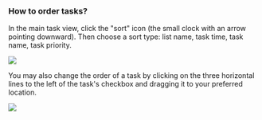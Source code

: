 ### How to order tasks?

In the main task view, click the "sort" icon (the small clock with an arrow pointing downward). Then choose a sort type: list name, task time, task name, task priority.

![](../../../images/chrome-extension/task/5.2.5.1.png)

You may also change the order of a task by clicking on the three horizontal lines to the left of the task's checkbox and dragging it to your preferred location.

![](../../../images/chrome-extension/task/5.2.5.2.png)

